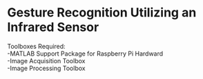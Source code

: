 # Gesture Recognition Utilizing an Infrared Sensor

Toolboxes Required:  
-MATLAB Support Package for Raspberry Pi Hardward  
-Image Acquisition Toolbox  
-Image Processing Toolbox  
